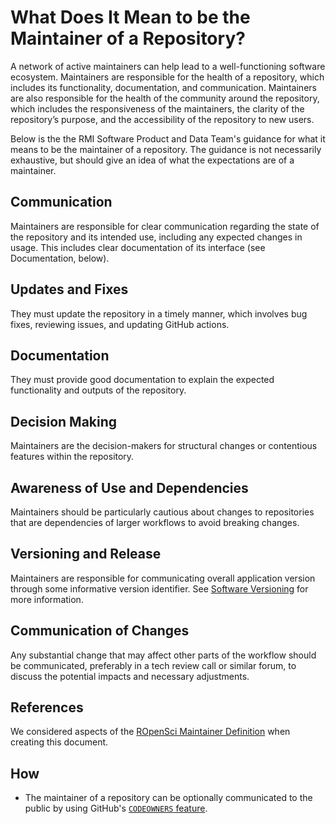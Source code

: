 # What Does It Mean to be the Maintainer of a Repository?

A network of active maintainers can help lead to a well-functioning software ecosystem. Maintainers are responsible for the health of a repository, which includes its functionality, documentation, and communication. Maintainers are also responsible for the health of the community around the repository, which includes the responsiveness of the maintainers, the clarity of the repository’s purpose, and the accessibility of the repository to new users.

Below is the the RMI Software Product and Data Team's guidance for what it means to be the maintainer of a repository. The guidance is not necessarily exhaustive, but should give an idea of what the expectations are of a maintainer.

## Communication

Maintainers are responsible for clear communication regarding the state of the repository and its intended use, including any expected changes in usage. This includes clear documentation of its interface (see Documentation, below).

## Updates and Fixes

They must update the repository in a timely manner, which involves bug fixes, reviewing issues, and updating GitHub actions.

## Documentation

They must provide good documentation to explain the expected functionality and outputs of the repository.

## Decision Making

Maintainers are the decision-makers for structural changes or contentious features within the repository.

## Awareness of Use and Dependencies

Maintainers should be particularly cautious about changes to repositories that are dependencies of larger workflows to avoid breaking changes.

## Versioning and Release

Maintainers are responsible for communicating overall application version through some informative version identifier. See [Software Versioning](version.md) for more information.

## Communication of Changes

Any substantial change that may affect other parts of the workflow should be communicated, preferably in a tech review call or similar forum, to discuss the potential impacts and necessary adjustments.

## References

We considered aspects of the [ROpenSci Maintainer Definition](https://ropensci.org/blog/2023/02/07/what-does-it-mean-to-maintain-a-package/) when creating this document. 

## How

- The maintainer of a repository can be optionally communicated to the public by using GitHub's [`CODEOWNERS` feature](https://docs.github.com/en/repositories/managing-your-repositorys-settings-and-features/customizing-your-repository/about-code-owners).
